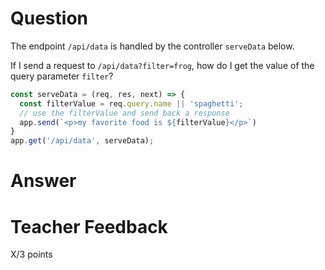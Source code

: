 # Question

The endpoint `/api/data` is handled by the controller `serveData` below.

If I send a request to `/api/data?filter=frog`, how do I get the value of the query parameter `filter`?

```js
const serveData = (req, res, next) => {
  const filterValue = req.query.name || 'spaghetti';
  // use the filterValue and send back a response
  app.send(`<p>my favorite food is ${filterValue}</p>`)
}
app.get('/api/data', serveData);
```

# Answer

# Teacher Feedback

X/3 points